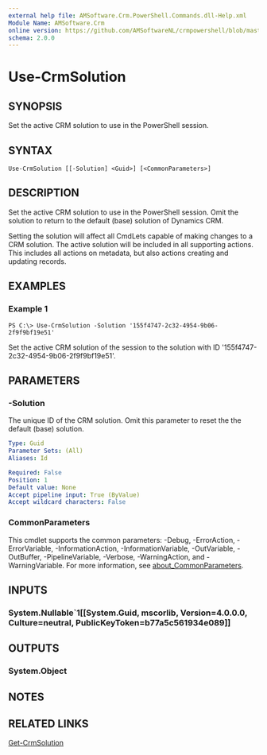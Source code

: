 ```yaml
---
external help file: AMSoftware.Crm.PowerShell.Commands.dll-Help.xml
Module Name: AMSoftware.Crm
online version: https://github.com/AMSoftwareNL/crmpowershell/blob/master/docs/Use-CrmSolution.md
schema: 2.0.0
---
```


# Use-CrmSolution

## SYNOPSIS
Set the active CRM solution to use in the PowerShell session.

## SYNTAX

```
Use-CrmSolution [[-Solution] <Guid>] [<CommonParameters>]
```

## DESCRIPTION
Set the active CRM solution to use in the PowerShell session. Omit the solution to return to the default (base) solution of Dynamics CRM.

Setting the solution will affect all CmdLets capable of making changes to a CRM solution. The active solution will be included in all supporting actions. This includes all actions on metadata, but also actions creating and updating records.

## EXAMPLES

### Example 1
```
PS C:\> Use-CrmSolution -Solution '155f4747-2c32-4954-9b06-2f9f9bf19e51'
```

Set the active CRM solution of the session to the solution with ID '155f4747-2c32-4954-9b06-2f9f9bf19e51'.

## PARAMETERS

### -Solution
The unique ID of the CRM solution. Omit this parameter to reset the the default (base) solution.

```yaml
Type: Guid
Parameter Sets: (All)
Aliases: Id

Required: False
Position: 1
Default value: None
Accept pipeline input: True (ByValue)
Accept wildcard characters: False
```

### CommonParameters
This cmdlet supports the common parameters: -Debug, -ErrorAction, -ErrorVariable, -InformationAction, -InformationVariable, -OutVariable, -OutBuffer, -PipelineVariable, -Verbose, -WarningAction, and -WarningVariable. For more information, see [about_CommonParameters](http://go.microsoft.com/fwlink/?LinkID=113216).

## INPUTS

### System.Nullable`1[[System.Guid, mscorlib, Version=4.0.0.0, Culture=neutral, PublicKeyToken=b77a5c561934e089]]

## OUTPUTS

### System.Object
## NOTES

## RELATED LINKS

[Get-CrmSolution](Get-CrmSolution.md)
